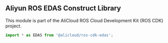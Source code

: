 ## Aliyun ROS EDAS Construct Library

This module is part of the AliCloud ROS Cloud Development Kit (ROS CDK) project.

```ts
import * as EDAS from '@alicloud/ros-cdk-edas';
```